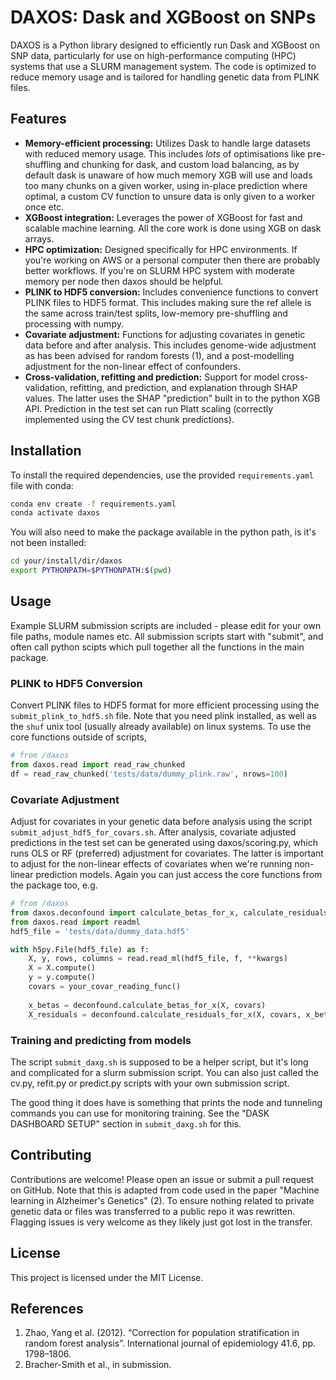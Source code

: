 # DAXOS: Dask and XGBoost on SNPs

DAXOS is a Python library designed to efficiently run Dask and XGBoost on SNP data, particularly for use on high-performance computing (HPC) systems that use a SLURM management system. The code is optimized to reduce memory usage and is tailored for handling genetic data from PLINK files.

## Features

- **Memory-efficient processing:** Utilizes Dask to handle large datasets with reduced memory usage. This includes *lots* of optimisations like pre-shuffling and chunking for dask, and custom load balancing, as by default dask is unaware of how much memory XGB will use and loads too many chunks on a given worker, using in-place prediction where optimal, a custom CV function to unsure data is only given to a worker once etc.
- **XGBoost integration:** Leverages the power of XGBoost for fast and scalable machine learning. All the core work is done using XGB on dask arrays.
- **HPC optimization:** Designed specifically for HPC environments. If you're working on AWS or a personal computer then there are probably better workflows. If you're on SLURM HPC system with moderate memory per node then daxos should be helpful.
- **PLINK to HDF5 conversion:** Includes convenience functions to convert PLINK files to HDF5 format. This includes making sure the ref allele is the same across train/test splits, low-memory pre-shuffling and processing with numpy.
- **Covariate adjustment:** Functions for adjusting covariates in genetic data before and after analysis. This includes genome-wide adjustment as has been advised for random forests (1), and a post-modelling adjustment for the non-linear effect of confounders.
- **Cross-validation, refitting and prediction:** Support for model cross-validation, refitting, and prediction, and explanation through SHAP values. The latter uses the SHAP "prediction" built in to the python XGB API. Prediction in the test set can run Platt scaling (correctly implemented using the CV test chunk predictions).

## Installation

To install the required dependencies, use the provided `requirements.yaml` file with conda:

```sh
conda env create -f requirements.yaml
conda activate daxos
```

You will also need to make the package available in the python path, is it's not been installed:

```sh
cd your/install/dir/daxos
export PYTHONPATH=$PYTHONPATH:$(pwd)
```

## Usage

Example SLURM submission scripts are included - please edit for your own file paths, module names etc. All submission scripts start with "submit", and often call python scipts which pull together all the functions in the main package.

### PLINK to HDF5 Conversion

Convert PLINK files to HDF5 format for more efficient processing using the `submit_plink_to_hdf5.sh` file. Note that you need plink installed, as well as the `shuf` unix tool (usually already available) on linux systems. To use the core functions outside of scripts, 

```python
# from /daxos
from daxos.read import read_raw_chunked
df = read_raw_chunked('tests/data/dummy_plink.raw', nrows=100)
```

### Covariate Adjustment

Adjust for covariates in your genetic data before analysis using the script `submit_adjust_hdf5_for_covars.sh`. After analysis, covariate adjusted predictions in the test set can be generated using daxos/scoring.py, which runs OLS or RF (preferred) adjustment for covariates. The latter is important to adjust for the non-linear effects of covariates when we're running non-linear prediction models. Again you can just access the core functions from the package too, e.g.

```python
# from /daxos
from daxos.deconfound import calculate_betas_for_x, calculate_residuals_for_x
from daxos.read import readml
hdf5_file = 'tests/data/dummy_data.hdf5'

with h5py.File(hdf5_file) as f:
    X, y, rows, columns = read.read_ml(hdf5_file, f, **kwargs)
    X = X.compute()
    y = y.compute()
    covars = your_covar_reading_func()
    
    x_betas = deconfound.calculate_betas_for_x(X, covars)
    X_residuals = deconfound.calculate_residuals_for_x(X, covars, x_betas)
```

### Training and predicting from models
The script `submit_daxg.sh` is supposed to be a helper script, but it's long and complicated for a slurm submission script. You can also just called the cv.py, refit.py or predict.py scripts with your own submission script.

The good thing it does have is something that prints the node and tunneling commands you can use for monitoring training. See the "DASK DASHBOARD SETUP" section in `submit_daxg.sh` for this.

## Contributing

Contributions are welcome! Please open an issue or submit a pull request on GitHub. Note that this is adapted from code used in the paper "Machine learning in Alzheimer's Genetics" (2). To ensure nothing related to private genetic data or files was transferred to a public repo it was rewritten. Flagging issues is very welcome as they likely just got lost in the transfer.

## License

This project is licensed under the MIT License.

## References
1. Zhao, Yang et al. (2012). “Correction for population stratification in random forest analysis”. International journal of epidemiology 41.6, pp. 1798–1806.
2. Bracher-Smith et al., in submission.
